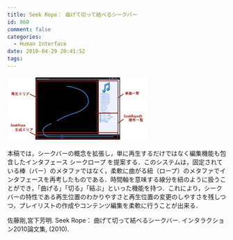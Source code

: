 ```yaml
---
title: Seek Rope： 曲げて切って結べるシークバー
id: 860
comment: false
categories:
  - Human Interface
date: 2010-04-29 20:41:52
tags:
---
```


[![seekrope](/wp-content/uploads/2015/04/seekrope.jpg)](/wp-content/uploads/2015/04/seekrope.jpg)


本稿では，シークバーの概念を拡張し，単に再生するだけではなく編集機能も包含したインタフェース シークロープ を提案する．このシステムは，固定されている棒（バー）のメタファではなく，柔軟に曲がる紐（ロープ）のメタファでインタフェースを再考したものである．時間軸を意味する線分を紐のように扱うことができ，「曲げる」「切る」「結ぶ」といった機能を持つ．これにより，シークバーの特性である再生位置のわかりやすさと再生位置の変更のしやすさを残しつつ，プレイリストの作成やコンテンツ編集を柔軟に行うことが出来る．

佐藤剛,宮下芳明. Seek Rope： 曲げて切って結べるシークバー. インタラクション2010論文集, (2010).
